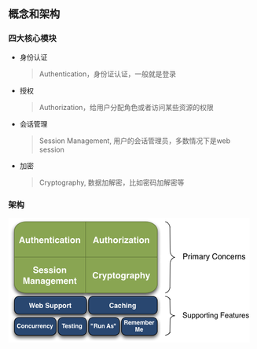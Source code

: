## 概念和架构

### 四大核心模块
* 身份认证
    > Authentication，身份证认证，一般就是登录
* 授权
    > Authorization，给用户分配角色或者访问某些资源的权限
* 会话管理
    > Session Management, 用户的会话管理员，多数情况下是web session
* 加密
    > Cryptography, 数据加解密，比如密码加解密等

### 架构
![shiro架构图](../resource/shiro/shiro架构图.png)